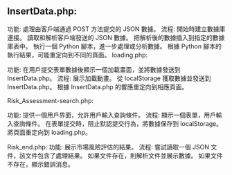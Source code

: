

## InsertData.php:

功能: 處理由客戶端通過 POST 方法提交的 JSON 數據。
流程:
開始時建立數據庫連接。
讀取和解析客戶端發送的 JSON 數據。
把解析後的數據插入到指定的數據庫表中。
執行一個 Python 腳本，進一步處理或分析數據。
根據 Python 腳本的執行結果，可能重定向到不同的頁面。
loading.php:

功能: 在用戶提交表單數據後顯示一個加載畫面，並將數據發送到 InsertData.php。
流程:
展示加載動畫。
從 localStorage 獲取數據並發送到 InsertData.php。
根據 InsertData.php 的響應重定向到相應頁面。

Risk_Assessment-search.php:

功能: 提供一個用戶界面，允許用戶輸入查詢條件。
流程:
顯示一個表單，用戶輸入查詢條件。
在表單提交時，阻止默認提交行為，將數據保存到 localStorage。
將頁面重定向到 loading.php。

Risk_end.php:
功能: 展示市場風險評估的結果。
流程:
嘗試讀取一個 JSON 文件，該文件包含了處理結果。
如果文件存在，則解析文件並展示數據。
如果文件不存在，顯示錯誤消息。